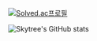 [![Solved.ac프로필](http://mazassumnida.wtf/api/v2/generate_badge?boj=skytree2002)](https://solved.ac/skytree2002)

![Skytree's GitHub stats](https://github-readme-stats.vercel.app/api?username=skytree82&show_icons=true&theme=radical)

<!--
**skytree82/skytree82** is a ✨ _special_ ✨ repository because its `README.md` (this file) appears on your GitHub profile.

Here are some ideas to get you started:

- 🔭 I’m currently working on ...
- 🌱 I’m currently learning ...
- 👯 I’m looking to collaborate on ...
- 🤔 I’m looking for help with ...
- 💬 Ask me about ...
- 📫 How to reach me: ...
- 😄 Pronouns: ...
- ⚡ Fun fact: ...
-->

<!---
halionaz/halionaz is a ✨ special ✨ repository because its `README.md` (this file) appears on your GitHub profile.
You can click the Preview link to take a look at your changes.
--->

